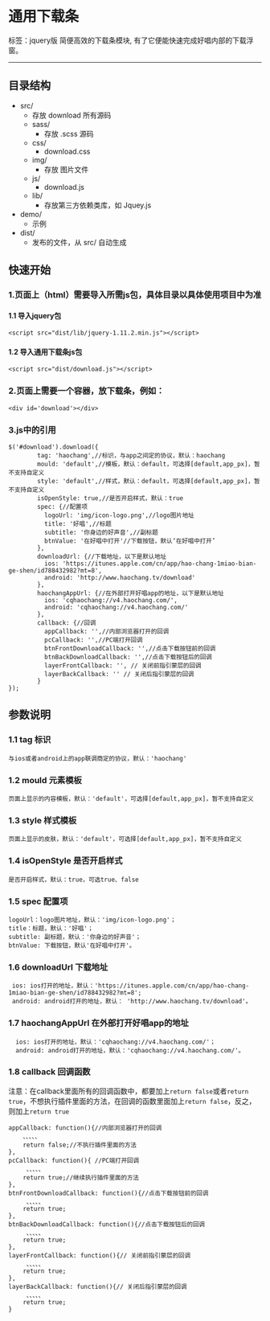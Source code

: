 # 通用下载条

标签：jquery版
简便高效的下载条模块, 有了它便能快速完成好唱内部的下载浮窗。

---
## 目录结构
 - src/
     - 存放 download 所有源码
     - sass/
          + 存放 .scss 源码
     - css/
          + download.css
     - img/
          + 存放 图片文件
     - js/
         + download.js
     - lib/
         + 存放第三方依赖类库，如 Jquey.js
 - demo/
    + 示例
 - dist/
    + 发布的文件，从 src/ 自动生成

## 快速开始
### 1.页面上（html）需要导入所需js包，具体目录以具体使用项目中为准
#### 1.1 导入jquery包
```
<script src="dist/lib/jquery-1.11.2.min.js"></script>
```
#### 1.2 导入通用下载条js包
```
<script src="dist/download.js"></script>
```
### 2.页面上需要一个容器，放下载条，例如：
```
<div id='download'></div>
```
### 3.js中的引用
```
$('#download').download({
        tag: 'haochang',//标识，与app之间定的协议，默认：haochang
        mould: 'default',//模板，默认：default，可选择[default,app_px]，暂不支持自定义
        style: 'default',//样式，默认：default，可选择[default,app_px]，暂不支持自定义
        isOpenStyle: true,//是否开启样式，默认：true
        spec: {//配置项
          logoUrl: 'img/icon-logo.png',//logo图片地址
          title: '好唱',//标题
          subtitle: '你身边的好声音',//副标题
          btnValue: '在好唱中打开'//下载按钮，默认‘在好唱中打开’
        },
        downloadUrl: {//下载地址，以下是默认地址
          ios: 'https://itunes.apple.com/cn/app/hao-chang-1miao-bian-ge-shen/id788432982?mt=8',
          android: 'http://www.haochang.tv/download'
        },
        haochangAppUrl: {//在外部打开好唱app的地址，以下是默认地址
          ios: 'cqhaochang://v4.haochang.com/',
          android: 'cqhaochang://v4.haochang.com/'
        },
        callback: {//回调
          appCallback: '',//内部浏览器打开的回调
          pcCallback: '',//PC端打开回调
          btnFrontDownloadCallback: '',//点击下载按钮前的回调
          btnBackDownloadCallback: '',//点击下载按钮后的回调
          layerFrontCallback: '', // 关闭前指引蒙层的回调
          layerBackCallback: '' // 关闭后指引蒙层的回调
        }
});
```
## 参数说明
### 1.1 tag  标识
```
与ios或者android上的app联调商定的协议，默认：'haochang'
```
### 1.2 mould 元素模板
```
页面上显示的内容模板，默认：'default'，可选择[default,app_px]，暂不支持自定义
```
### 1.3 style 样式模板
```
页面上显示的皮肤，默认：'default'，可选择[default,app_px]，暂不支持自定义
```
### 1.4 isOpenStyle 是否开启样式
```
是否开启样式，默认：true，可选true、false
```
### 1.5 spec 配置项
```
logoUrl：logo图片地址，默认：'img/icon-logo.png'；
title：标题，默认：'好唱'；
subtitle: 副标题，默认：'你身边的好声音'；
btnValue: 下载按钮，默认'在好唱中打开'。
```
### 1.6 downloadUrl 下载地址
```
 ios: ios打开的地址，默认：'https://itunes.apple.com/cn/app/hao-chang-1miao-bian-ge-shen/id788432982?mt=8';
 android: android打开的地址，默认： 'http://www.haochang.tv/download'。
```
### 1.7 haochangAppUrl 在外部打开好唱app的地址
```
  ios: ios打开的地址，默认：'cqhaochang://v4.haochang.com/'；
  android: android打开的地址，默认：'cqhaochang://v4.haochang.com/'。
```
### 1.8 callback 回调函数
注意：在callback里面所有的回调函数中，都要加上```return false```或者```return true```，不想执行插件里面的方法，在回调的函数里面加上```return false```，反之，则加上```return true```
```
appCallback: function(){//内部浏览器打开的回调
    、、、、、
    return false;//不执行插件里面的方法
},
pcCallback: function(){ //PC端打开回调
     、、、、、
    return true;//继续执行插件里面的方法
},
btnFrontDownloadCallback: function(){//点击下载按钮前的回调
     、、、、、
    return true;
},
btnBackDownloadCallback: function(){//点击下载按钮后的回调
     、、、、、
    return true;
},
layerFrontCallback: function(){// 关闭前指引蒙层的回调
     、、、、、
    return true;
},
layerBackCallback: function(){// 关闭后指引蒙层的回调
     、、、、、
    return true;
}
```




